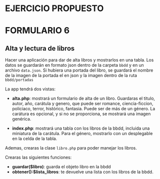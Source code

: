 # EJERCICIO PROPUESTO

# FORMULARIO 6

## Alta y lectura de libros
Hacer una aplicación para dar de alta libros y mostrarlos en una tabla. Los datos se guardarán en formato json dentro de la carpeta `bbdd` y en un archivo `data.json`. Si hubiera una portada del libro, se guardará el nombre de la imagen de la portada el en json y la imagen dentro de la ruta `bbdd/portadas`

La app tendrá dos vistas:
- **alta.php**: mostrará un formulario de alta de un libro. Guardaras el titulo, autor, año, carátula y genero, que puede ser romance, ciencia-ficcion, policiaco, terror, histórico, fantasia. Puede ser de más de un género. La carátura es opcional, y si no se proporciona, se mostrará una imagen genérica.

- **index.php**: mostrará una tabla con los libros de la bbdd, incluida una miniatura de la carátula. Para el género, mostrarlo con un desplegable en la celda de la tabla. 

Ademas, crearas la clase `libro.php` para poder manejar los libros. 


Crearas las siguientes funciones:
- **guardar($libro)**: guarda el objeto libro en la bbdd
- **obtener():$lista_libros**: te devuelve una lista con los libros de la bbdd.


